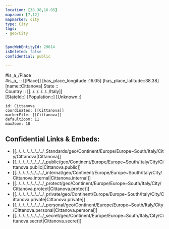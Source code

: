```yaml
---
location: [38.38,16.05] 
mapzoom: [7,12] 
mapmarker: city 
type: City
tags:
- geo/City


SpocWebEntityId: 29614
isDeleted: false
confidential: public

---
```

#is_a_/Place  
#is_a_ :: [[Place]] 
[has_place_longitude::16.05] 
[has_place_latitude::38.38] 
[name::Cittanova] 
State ::  
Country :: [[../../../../../Italy]]  
[StateId::] 
[Population::] 
[Unknown::] 


```leaflet
id: Cittanova
coordinates: [[Cittanova]] 
markerFile: [[Cittanova]] 
defaultZoom: 11 
maxZoom: 18
```


## Confidential Links & Embeds: 
- [[../../../../../../../_Standards/geo/Continent/Europe/Europe~South/Italy/City/Cittanova|Cittanova]] 
- [[../../../../../../../_public/geo/Continent/Europe/Europe~South/Italy/City/Cittanova.public|Cittanova.public]] 
- [[../../../../../../../_internal/geo/Continent/Europe/Europe~South/Italy/City/Cittanova.internal|Cittanova.internal]] 
- [[../../../../../../../_protect/geo/Continent/Europe/Europe~South/Italy/City/Cittanova.protect|Cittanova.protect]] 
- [[../../../../../../../_private/geo/Continent/Europe/Europe~South/Italy/City/Cittanova.private|Cittanova.private]] 
- [[../../../../../../../_personal/geo/Continent/Europe/Europe~South/Italy/City/Cittanova.personal|Cittanova.personal]] 
- [[../../../../../../../_secret/geo/Continent/Europe/Europe~South/Italy/City/Cittanova.secret|Cittanova.secret]] 
